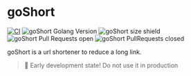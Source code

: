 # goShort
[![CI](https://github.com/Twhyzer/goShort/actions/workflows/CI.yaml/badge.svg)](https://github.com/Twhyzer/goShort/actions/workflows/CI.yaml)
![goShort Golang Version](https://img.shields.io/github/go-mod/go-version/Twhyzer/goShort/)
![goShort size shield](https://img.shields.io/github/languages/code-size/Twhyzer/goShort)
![goShort Pull Requests open](https://img.shields.io/github/issues-pr/Twhyzer/goShort)
![goShort PullRequests closed](https://img.shields.io/github/issues-pr-closed/Twhyzer/goShort)

goShort is a url shortener to reduce a long link.

> 🚨 Early development state! Do not use it in production
